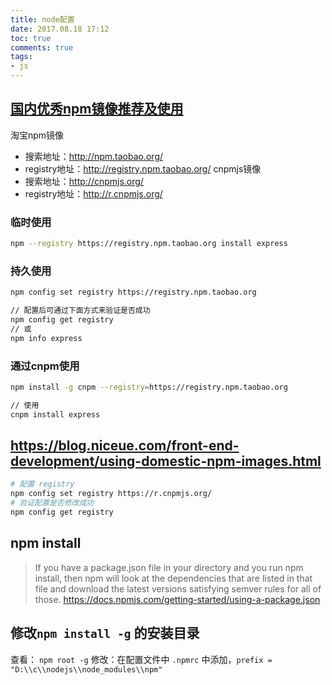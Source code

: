```yaml
---
title: node配置
date: 2017.08.18 17:12
toc: true
comments: true
tags:
- js
---
```


## [国内优秀npm镜像推荐及使用](http://riny.net/2014/cnpm/)
淘宝npm镜像
- 搜索地址：http://npm.taobao.org/
- registry地址：http://registry.npm.taobao.org/
cnpmjs镜像
- 搜索地址：http://cnpmjs.org/
- registry地址：http://r.cnpmjs.org/

### 临时使用
```sh
npm --registry https://registry.npm.taobao.org install express
```
### 持久使用
```sh
npm config set registry https://registry.npm.taobao.org

// 配置后可通过下面方式来验证是否成功
npm config get registry
// 或
npm info express
```
### 通过cnpm使用
```sh
npm install -g cnpm --registry=https://registry.npm.taobao.org

// 使用
cnpm install express
```




## https://blog.niceue.com/front-end-development/using-domestic-npm-images.html

```sh
# 配置 registry
npm config set registry https://r.cnpmjs.org/
# 验证配置是否修改成功
npm config get registry
```

## npm install
> If you have a package.json file in your directory and you run npm install,
then npm will look at the dependencies that are listed in that file and
download the latest versions satisfying semver rules for all of those.
https://docs.npmjs.com/getting-started/using-a-package.json

## 修改`npm install -g` 的安装目录
查看： `npm root -g`
修改：在配置文件中 `.npmrc` 中添加，`prefix = "D:\\c\\nodejs\\node_modules\\npm"`